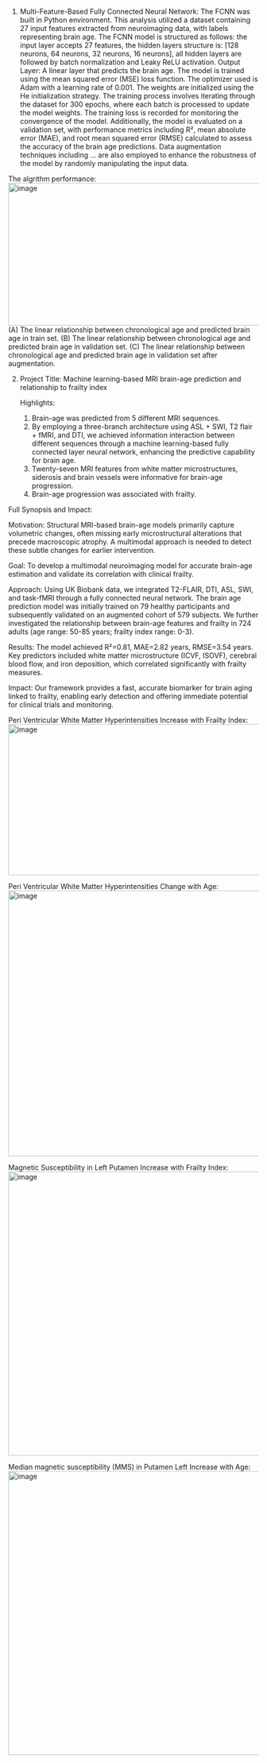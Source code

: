 1. Multi-Feature-Based Fully Connected Neural Network:
   The FCNN was built in Python environment. This analysis utilized a dataset containing 27 input features extracted from neuroimaging data, with labels representing brain age. The FCNN model is structured as follows: the input layer accepts 27 features, the hidden layers structure is: [128 neurons, 64 neurons, 32 neurons, 16 neurons], all hidden layers are followed by batch normalization and Leaky ReLU activation. Output Layer: A linear layer that predicts the brain age. The model is trained using the mean squared error (MSE) loss function. The optimizer used is Adam with a learning rate of 0.001. The weights are initialized using the He initialization strategy. The training process involves iterating through the dataset for 300 epochs, where each batch is processed to update the model weights. The training loss is recorded for monitoring the convergence of the model. 
 Additionally, the model is evaluated on a validation set, with performance metrics including R², mean absolute error (MAE), and root mean squared error (RMSE) calculated to assess the accuracy of the brain age predictions. Data augmentation techniques including … are also employed to enhance the robustness of the model by randomly manipulating the input data.

The algrithm performance:
<img width="1107" height="287" alt="image" src="https://github.com/user-attachments/assets/a2ed7760-b840-448a-a685-328c40cfbe9e" />
(A) The linear relationship between chronological age and predicted brain age in train set. (B) The linear relationship between chronological age and predicted brain age in validation set. (C) The linear relationship between chronological age and predicted brain age in validation set after augmentation.


2. Project Title: Machine learning-based MRI brain-age prediction and relationship to frailty index

   Highlights:
   1. Brain-age was predicted from 5 different MRI sequences.
   2. By employing a three-branch architecture using ASL + SWI, T2 flair + fMRI, and DTI, we achieved information interaction between different sequences through a machine learning-based fully connected layer     neural network, enhancing the predictive capability for brain age.
   3. Twenty-seven MRI features from white matter microstructures, siderosis and brain vessels were informative for brain-age progression.
   4. Brain-age progression was associated with frailty.

Full Synopsis and Impact:

 Motivation: Structural MRI-based brain-age models primarily capture volumetric changes, often missing early microstructural alterations that precede macroscopic atrophy. A multimodal approach is needed to detect these subtle changes for earlier intervention.
 
 Goal: To develop a multimodal neuroimaging model for accurate brain-age estimation and validate its correlation with clinical frailty.
 
 Approach: Using UK Biobank data, we integrated T2-FLAIR, DTI, ASL, SWI, and task-fMRI through a fully connected neural network. The brain age prediction model was initially trained on 79 healthy participants and subsequently validated on an augmented cohort of 579 subjects. We further investigated the relationship between brain-age features and frailty in 724 adults (age range: 50-85 years; frailty index range: 0-3).
 
 Results: The model achieved R²=0.81, MAE=2.82 years, RMSE=3.54 years. Key predictors included white matter microstructure (ICVF, ISOVF), cerebral blood flow, and iron deposition, which correlated significantly with frailty measures. 
 
 Impact: Our framework provides a fast, accurate biomarker for brain aging linked to frailty, enabling early detection and offering immediate potential for clinical trials and monitoring.

Peri Ventricular White Matter Hyperintensities Increase with Frailty Index: 
<img width="731" height="304" alt="image" src="https://github.com/user-attachments/assets/c7df1d70-dd26-43b0-9eb6-366a8cafd3f2" />

Peri Ventricular White Matter Hyperintensities Change with Age:
<img width="774" height="535" alt="image" src="https://github.com/user-attachments/assets/bbc6222e-b79c-4a06-8062-137200b82ae7" />

Magnetic Susceptibility in Left Putamen Increase with Frailty Index:
<img width="771" height="572" alt="image" src="https://github.com/user-attachments/assets/1c33ec97-733b-4ed9-9997-35c928397bbb" />

Median magnetic susceptibility (MMS) in Putamen Left Increase with Age:
<img width="771" height="572" alt="image" src="https://github.com/user-attachments/assets/b34d3af1-b0b9-4104-b1e6-6bd3fa099623" />




